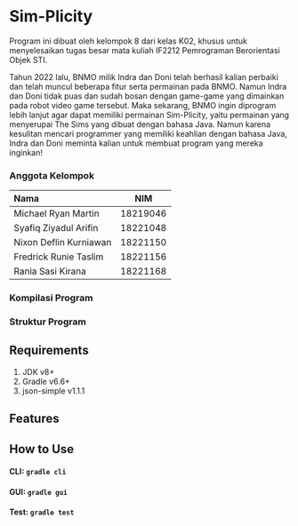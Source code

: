 # **Sim-Plicity**

Program ini dibuat oleh kelompok 8 dari kelas K02, khusus untuk menyelesaikan tugas besar mata kuliah IF2212 Pemrograman
Berorientasi Objek STI.

Tahun 2022 lalu, BNMO milik Indra dan Doni telah berhasil kalian perbaiki dan telah muncul beberapa fitur serta
permainan pada BNMO. Namun Indra dan Doni tidak puas dan sudah bosan dengan game-game yang dimainkan pada robot video
game tersebut. Maka sekarang, BNMO ingin diprogram lebih lanjut agar dapat memiliki permainan Sim-Plicity, yaitu
permainan yang menyerupai The Sims yang dibuat dengan bahasa Java. Namun karena kesulitan mencari programmer yang
memiliki keahlian dengan bahasa Java, Indra dan Doni meminta kalian untuk membuat program yang mereka inginkan!

### Anggota Kelompok

| Nama                   |   NIM    |
|:-----------------------|:--------:|
| Michael Ryan Martin    | 18219046 |
| Syafiq Ziyadul Arifin  | 18221048 |
| Nixon Deflin Kurniawan | 18221150 |
| Fredrick Runie Taslim  | 18221156 |
| Rania Sasi Kirana      | 18221168 |

### Kompilasi Program

### Struktur Program

## Requirements

1. JDK v8+
2. Gradle v6.6+
3. json-simple v1.1.1

## Features

## How to Use

#### CLI: `gradle cli`

#### GUI: `gradle gui`

#### Test: `gradle test`